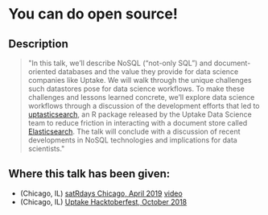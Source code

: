 # You can do open source!

## Description

> "In this talk, we’ll describe NoSQL (“not-only SQL”) and document-oriented databases and the value they provide for data science companies like Uptake. We will walk through the unique challenges such datastores pose for data science workflows. To make these challenges and lessons learned concrete, we’ll explore data science workflows through a discussion of the development efforts that led to [uptasticsearch](https://cran.r-project.org/web/packages/uptasticsearch/index.html), an R package released by the Uptake Data Science team to reduce friction in interacting with a document store called [Elasticsearch](https://github.com/UptakeOpenSource/uptasticsearch). The talk will conclude with a discussion of recent developments in NoSQL technologies and implications for data scientists."


## Where this talk has been given:

* (Chicago, IL) [satRdays Chicago, April 2019](https://chicago2019.satrdays.org) [video](https://www.youtube.com/watch?v=quFhQvizBE8&t=4h35m15s)
* (Chicago, IL) [Uptake Hacktoberfest, October 2018](https://www.eventbrite.com/e/uptake-hacktoberfest-open-source-hack-night-uptake-tickets-51227185892#)
